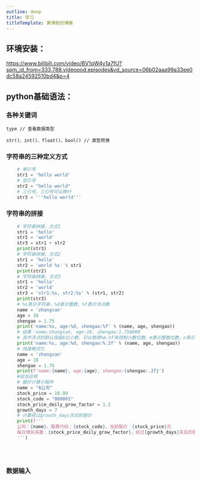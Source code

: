 ```yaml
---
outline: deep
title: 学习
titleTemplate: 黄博航的博客
---
```


## 环境安装：  

https://www.bilibili.com/video/BV1qW4y1a7fU?spm_id_from=333.788.videopod.episodes&vd_source=06b02aaa99a33ee0dc58a24592510bd4&p=4
 

## python基础语法： 

### 各种关键词
    type // 查看数据类型

    str()、int()、float()、bool() // 类型转换

###  字符串的三种定义方式
```python
    # 单引号
    str1 = 'hello world'
    # 双引号
    str2 = "hello world"
    # 三引号、三引号可以换行
    str3 = '''hello world'''
```
### 字符串的拼接
```python
    # 字符串拼接，方式1
    str1 = 'hello'
    str2 = 'world'
    str3 = str1 + str2
    print(str3)
    # 字符串拼接，方式2
    str1 = 'hello'
    str2 = 'world %s' % str1
    print(str2)
    # 字符串拼接，方式3
    str1 = 'hello'
    str2 = 'world'
    str3 = 'str1:%s, str2:%s' % (str1, str2)
    print(str3)
    # %s表示字符串，%d表示整数，%f表示浮点数
    name = 'zhangsan'
    age = 18
    shengao = 1.75
    print('name:%s, age:%d, shengao:%f' % (name, age, shengao))
    # 结果：name:zhangsan, age:18, shengao:1.750000
    # 其中浮点的默认保留6位小数，可以使用%m.nf来控制小数位数，m表示整数位数，n表示小数位数
    print('name:%s, age:%d, shengao:%.2f' % (name, age, shengao))
    # 快速格式化
    name = 'zhangsan'
    age = 18
    shengao = 1.75
    print(f'name:{name}, age:{age}, shengao:{shengao:.2f}')
    #综合应用
    # 股价计算小程序
    name = "A公司"
    stock_price = 19.99
    stock_code = "000001"
    stock_price_deily_grow_factor = 1.2
    growth_days = 7
    # 计算经过growth_days天后的股价
    print(f'''
    公司：{name}，股票代码：{stock_code}，当前股价：{stock_price}元
    每日增长系数：{stock_price_deily_grow_factor}，经过{growth_days}天后的股价为 { stock_price * stock_price_deily_grow_factor ** growth_days:.2f} 元
    ''')
    

    
```


### 数据输入